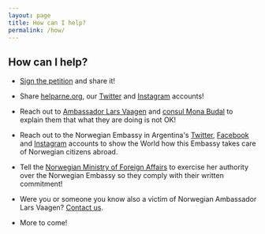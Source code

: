 ```yaml
---
layout: page
title: How can I help?
permalink: /how/
---
```


## How can I help?

* <a href="https://www.change.org/p/norwegian-embassy-in-argentina-return-medical-coverage-to-a-norwegian-citizen-in-argentina/" target="_blank" rel="noopener noreferrer">Sign the petition</a> and share it!

* Share <a href="https://helpArne.org" target="_blank" rel="noopener noreferrer">helparne.org</a>, our <a href="https://twitter.com/helparne" target="_blank" rel="noopener noreferrer">Twitter</a> and <a href="https://www.instagram.com/helparnenow" target="_blank" rel="noopener noreferrer">Instagram</a> accounts!

* Reach out to <a href="mailto:Lars.Ole.Vaagen@mfa.no">Ambassador Lars Vaagen</a> and <a href="mailto:Mona.Helen.Budal@mfa.no">consul Mona Budal</a> to explain them that what they are doing is not OK!

* Reach out to the Norwegian Embassy in Argentina's [Twitter](https://www.twitter.com/NoruegaenARG), [Facebook](https://www.facebook.com/EmbajadaDeNoruegaEnArgentina/) and [Instagram](https://www.instagram.com/noruegaargentina) accounts to show the World how this Embassy takes care of Norwegian citizens abroad.

* Tell the [Norwegian Ministry of Foreign Affairs](Ine.Eriksen.Soreide@mfa.no) to exercise her authority over the Norwegian Embassy so they comply with their written commitment!

* Were you or someone you know also a victim of Norwegian Ambassador Lars Vaagen? [Contact us](hi@helpArne.org).

* More to come!
